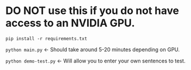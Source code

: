 # DO NOT use this if you do not have access to an NVIDIA GPU.

```pip install -r requirements.txt```

```python main.py``` <- Should take around 5-20 minutes depending on GPU.

```python demo-test.py``` <- Will allow you to enter your own sentences to test.

